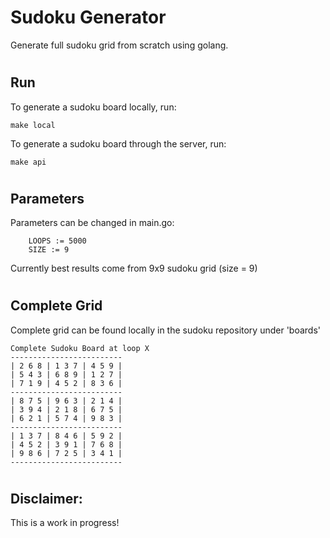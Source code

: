 # Sudoku Generator

Generate full sudoku grid from scratch using golang. 
#
## Run 

To generate a sudoku board locally, run:
```
make local
```
To generate a sudoku board through the server, run:
```
make api
```

#

## Parameters
Parameters can be changed in main.go: 
```
	LOOPS := 5000
	SIZE := 9
```

 Currently best results come from 9x9 sudoku grid (size = 9)
#
## Complete Grid
Complete grid can be found locally in the sudoku repository under 'boards'
```
Complete Sudoku Board at loop X
-------------------------
| 2 6 8 | 1 3 7 | 4 5 9 | 
| 5 4 3 | 6 8 9 | 1 2 7 | 
| 7 1 9 | 4 5 2 | 8 3 6 | 
-------------------------
| 8 7 5 | 9 6 3 | 2 1 4 | 
| 3 9 4 | 2 1 8 | 6 7 5 | 
| 6 2 1 | 5 7 4 | 9 8 3 | 
-------------------------
| 1 3 7 | 8 4 6 | 5 9 2 | 
| 4 5 2 | 3 9 1 | 7 6 8 | 
| 9 8 6 | 7 2 5 | 3 4 1 | 
-------------------------
```
#

## Disclaimer: 

This is a work in progress!